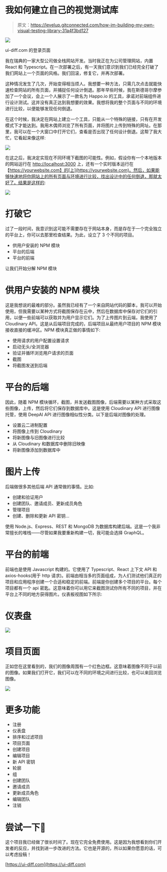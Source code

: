 # 我如何建立自己的视觉测试库

> 原文：<https://levelup.gitconnected.com/how-im-building-my-own-visual-testing-library-31a4f3bd127>

![](img/e82f6ea4f6b0bd2246660446277ef7ff.png)

ui-diff.com 的登录页面

我在瑞典的一家大型公司做全栈网站开发。当时我正在为公司管理网站，内置 React 和 Typescript。在一次部署之后，有一天我们意识到我们已经完全打破了我们网站上一个页面的风格。我们回滚，修复它，并再次部署。

这种情况发生了几次，开始变得相当烦人。我想要一种方法，只需几次点击就能快速检查网站的所有页面，并捕捉任何设计倒退。那年早些时候，我在斯德哥尔摩参加了一个会议，会上一个人展示了一款名为 Happo.io 的工具，承诺对前端组件进行设计测试。这并没有真正达到我想要的效果。我想将我的整个页面与不同的环境进行比较，以便能够发现任何倒退。

在这个时候，我决定在网站上建立一个工具，只能从一个特殊的链接，只有在开发模式下才能达到。我用木偶师浏览了所有页面，并将图片上传到特殊的网址。在那里，我可以在一个大窗口中打开它们，查看是否出现了任何设计倒退。这帮了我大忙，它看起来像这样:

![](img/9878571f3fe8933feb5ae41e4c72b3a4.png)

在这之后，我决定实现在不同环境下截图的可能性。例如，假设你有一个本地版本的网站运行在 [http://localhost:3000](http://localhost:3000) 上，还有一个实时版本运行在【https://yourwebsite.com】的[上](https://yourwebsite.com)。然后，如果能够快速地将你网站上的所有页面与环境进行比较，找出设计中的任何倒退，那就太好了。结果是这样的:

![](img/f48d1e7118aa069df9d9eb3f5337e0ef.png)

# 打破它

过了一段时间，我意识到这可能不需要存在于网站本身，而是存在于一个完全独立的平台上，你可以去那里检查结果。为此，设立了 3 个不同的项目。

*   供用户安装的 NPM 模块
*   平台的后端
*   平台的前端

让我们开始分解 NPM 模块

# 供用户安装的 NPM 模块

这是我想说的最难的部分。虽然我已经有了一个来自网站代码的脚本，我可以开始使用，但我需要以某种方式将截图保存在云中，然后在数据库中保存对它们的引用，以便一些前端可以获取并为用户显示它们。为了上传图片到云端，我使用了 Cloudinary API。这是从后端项目完成的，后端项目从最终用户项目的 NPM 模块接收直接的缓冲区。NPM 模块真正做的事情如下:

*   使用请求的用户配置设置请求
*   启动无头/全浏览器
*   验证并循环浏览用户请求的页面
*   截图
*   将截图发送到后端

# 平台的后端

因此，随着 NPM 模块循环，截图，并发送截图图像，后端需要以某种方式采取这些图像，上传，然后将它们保存到数据库中。这是使用 Cloudinary API 进行图像托管，使用 DeepAI API 进行图像相似性分类。以下是后端对图像的处理。

*   设置云二进制配置
*   将图像上传到 Cloudinary
*   将新图像与旧图像进行比较
*   从 Cloudinary 和数据库中删除旧映像
*   将新图像添加到数据库中

# 图片上传

后端做很多其他后端 API 通常做的事情。比如:

*   创建和验证用户
*   创建团队、邀请成员、更新成员角色
*   管理项目
*   创建、删除和更新 API 密钥…

使用 Node.js、Express、REST 和 MongoDB 为数据库构建后端。这是一个我非常擅长的堆栈——尽管如果我要重新构建一切，我可能会选择 GraphQL。

# 平台的前端

前端也是使用 Javascript 构建的。它使用了 Typescript、React 上下文 API 和 axios-hooks(用于 http 请求)。前端由相当多的页面组成，为人们测试他们真正的项目和应用程序创建一个合适和稳定的前端。前端是你创建多个项目的平台。每个项目都有一个 api 密匙。这意味着你可以用它来截图测试你所有不同的项目，并在平台上不同的地方获得图片。仪表板视图如下所示:

# 仪表盘

![](img/4caf46af4397cc0093dfc977e5d69f09.png)

# 项目页面

正如您在这里看到的，我们的图像周围有一个红色边框。这意味着图像不同于以前的图像。如果我们打开它，我们可以在不同的环境之间进行比较，也可以来回浏览图像。

![](img/ee798bec8dbef4418bd6ce350eed6139.png)

# 更多功能

*   注册
*   仪表盘
*   排序和过滤项目
*   项目页面
*   创建项目
*   编辑项目
*   新 API 密钥
*   轮廓
*   组
*   创建团队
*   邀请成员
*   更新成员角色
*   编辑团队
*   注销

# 尝试一下🌟

这个项目我已经做了很长时间了。现在它完全免费使用。这是因为我想看到你们开发者的反应，并找到进一步改进的方法。它也是开源的，所以如果你愿意的话，可以考虑投稿！

[https://ui-diff.com](https://ui-diff.com)